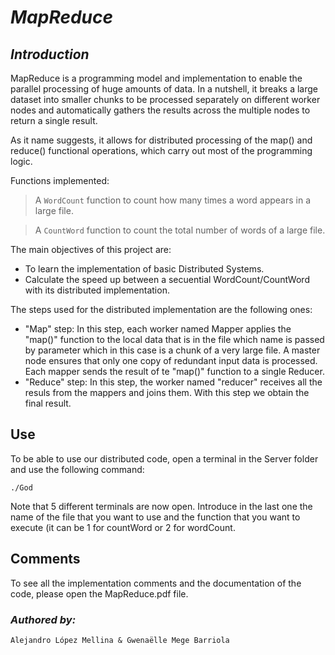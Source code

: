 # *MapReduce*
## *Introduction*

MapReduce is a programming model and implementation to enable the parallel processing of huge amounts of data. In a nutshell, it breaks a large dataset into smaller chunks to be processed separately on different worker nodes and automatically gathers the results across the multiple nodes to return a single result. 

As it name suggests, it allows for distributed processing of the map() and reduce() functional operations, which carry out most of the programming logic. 

Functions implemented:
> A `WordCount` function to count how many times a word appears in a large file.

> A `CountWord` function to count the total number of words of a large file.

The main objectives of this project are:
* To learn the implementation of basic Distributed Systems.
* Calculate the speed up between a secuential WordCount/CountWord with its distributed implementation.

The steps used for the distributed implementation are the following ones:
* "Map" step: In this step, each worker named Mapper applies the "map()" function to the local data that is in the file which name is passed by parameter which in this case is a chunk of a very large file. A master node ensures that only one copy of redundant input data is processed. Each mapper sends the result of te "map()" function to a single Reducer.
* "Reduce" step: In this step, the worker named "reducer" receives all the resuls from the mappers and joins them. With this step we obtain the final result.


## Use
To be able to use our distributed code, open a terminal in the Server folder and use the following command:
```
./God 
```
Note that 5 different terminals are now open. Introduce in the last one the name of the file that you want to use and the function that you want to execute (it can be 1 for countWord or 2 for wordCount.

## Comments
To see all the implementation comments and the documentation of the code, please open the MapReduce.pdf file.

### *Authored by:*
```
Alejandro López Mellina & Gwenaëlle Mege Barriola
```
